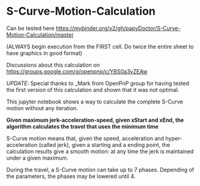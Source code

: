 # S-Curve-Motion-Calculation
Can be tested here https://mybinder.org/v2/gh/papyDoctor/S-Curve-Motion-Calculation/master

(ALWAYS begin execution from the FIRST cell. Do twice the entire sheet to have graphics in good format)

Discussions about this calculation on https://groups.google.com/g/openpnp/c/YBS0a3vZEAw

*UPDATE:* Special thanks to _Mark from OpenPnP group for having tested the first version of this calculation and shown that it was not optimal.

This jupyter notebook shows a way to calculate the complete S-Curve motion without any iteration.

**Given maximum jerk-acceleration-speed, given xStart and xEnd, the algorithm calculates the travel that uses the minimum time**

S-Curve motion means that, given the speed, acceleration and hyper-acceleration (called jerk), given a starting and a ending point, the calculation results give a smooth motion: at any time the jerk is maintained under a given maximum.

During the travel, a S-Curve motion can take up to 7 phases. Depending of the parameters, the phases may be lowered until 4.
